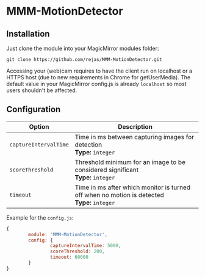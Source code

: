 # MMM-MotionDetector

## Installation

Just clone the module into your MagicMirror modules folder:

```
git clone https://github.com/rejas/MMM-MotionDetector.git
```

Accessing your (web)cam requires to have the client run on localhost or a HTTPS host (due to new requirements in Chrome for getUserMedia). The default value in your MagicMirror config.js is already `localhost` so most users shouldn't be affected.


## Configuration

|Option|Description|
|---|---|
|`captureIntervalTime`|Time in ms between capturing images for detection<br>**Type:** `integer`|
|`scoreThreshold`|Threshold minimum for an image to be considered significant<br>**Type:** `integer`|
|`timeout`|Time in ms after which monitor is turned off when no motion is detected<br>**Type:** `integer`|

Example for the `config.js`:

``` JavaScript
{
        module: 'MMM-MotionDetector',
        config: {
                captureIntervalTime: 5000,
                scoreThreshold: 200,
                timeout: 60000
        }
}
```
